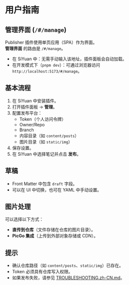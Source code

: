# 用户指南

## 管理界面 (`/#/manage`)

Publisher 插件使用单页应用（SPA）作为界面。  
**管理界面** 的路由是 `/#/manage`。

- 在 SiYuan 中：无需手动输入该地址，插件面板会自动加载。
- 在开发模式下（`pnpm dev`）：可通过浏览器访问 `http://localhost:5173/#/manage`。

## 基本流程

1. 在 SiYuan 中安装插件。
2. 打开插件面板 → **管理**。
3. 配置发布平台：
    - Token（个人访问令牌）
    - Owner/Repo
    - Branch
    - 内容目录（如 `content/posts`）
    - 图片目录（如 `static/img`）
4. 保存设置。
5. 在 SiYuan 中选择笔记并点击 **发布**。

## 草稿

- Front Matter 中包含 `draft` 字段。
- 可以在 UI 中切换，也可在 YAML 中手动设置。

## 图片处理

可以选择以下方式：
- **直传到仓库**（文件存储在仓库的图片目录）。
- **PicGo 集成**（上传到外部对象存储或 CDN）。

## 提示

- 确认仓库路径（如 `content/posts`、`static/img`）已存在。
- Token 必须具有仓库写入权限。
- 如果发布失败，请参见 [TROUBLESHOOTING.zh-CN.md](TROUBLESHOOTING.zh-CN.md)。  
